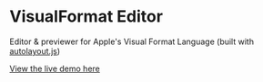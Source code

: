 # VisualFormat Editor

Editor & previewer for Apple's Visual Format Language (built with [autolayout.js](https://github.com/IjzerenHein/autolayout.js))

[View the live demo here](https://rawgit.com/IjzerenHein/visualformat-editor/master/dist/index.html)
